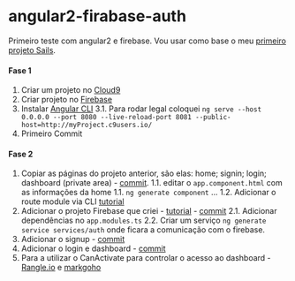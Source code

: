# angular2-firabase-auth
Primeiro teste com angular2 e firebase.
Vou usar como base o meu [primeiro projeto Sails](https://github.com/makah/sails-rateSite).

#### Fase 1 ####
1. Criar um projeto no [Cloud9](https://c9.io/)
2. Criar projeto no [Firebase](https://console.firebase.google.com/)
3. Instalar [Angular CLI](https://angular.io/tutorial/toh-pt0)
3.1. Para rodar legal coloquei `ng serve --host 0.0.0.0 --port 8080 --live-reload-port 8081 --public-host=http://myProject.c9users.io/`
4. Primeiro Commit

#### Fase 2 ####
1. Copiar as páginas do projeto anterior, são elas: home; signin; login; dashboard (private area) - [commit](https://github.com/makah/angular2-firabase-auth/commit/5a0062ce64a2d3ebb3459e0c8f690f930290c21a).
    1.1. editar o `app.component.html` com as informações da home
    1.1. `ng generate component` ...
    1.2. Adicionar o route module via CLI [tutorial](https://angular.io/tutorial/toh-pt5)
2. Adicionar o projeto Firebase que criei - [tutorial](https://github.com/rhroyston/firebase-auth) - [commit]()
    2.1. Adicionar dependências no `app.modules.ts`
    2.2. Criar um serviço `ng generate service services/auth` onde ficara a comunicação com o firebase.
3. Adicionar o signup - [commit](https://github.com/makah/angular2-firabase-auth/commit/e222077fa14e2568a56479ffaceec6cc86147883)
4. Adicionar o login e dashboard - [commit]()
5. Para a utilizar o CanActivate para controlar o acesso ao dashboard - [Rangle.io](https://angular-2-training-book.rangle.io/handout/routing/route_guards.html) e [markgoho](https://github.com/angular/angularfire2/issues/282#issuecomment-304092627)
 

